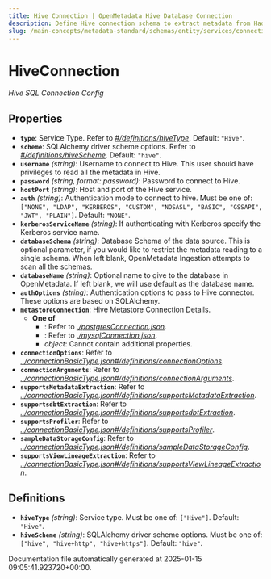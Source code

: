 ```yaml
---
title: Hive Connection | OpenMetadata Hive Database Connection
description: Define Hive connection schema to extract metadata from Hadoop-based data warehouses and Hive metastore.
slug: /main-concepts/metadata-standard/schemas/entity/services/connections/database/hiveconnection
---
```


# HiveConnection

*Hive SQL Connection Config*

## Properties

- **`type`**: Service Type. Refer to *[#/definitions/hiveType](#definitions/hiveType)*. Default: `"Hive"`.
- **`scheme`**: SQLAlchemy driver scheme options. Refer to *[#/definitions/hiveScheme](#definitions/hiveScheme)*. Default: `"hive"`.
- **`username`** *(string)*: Username to connect to Hive. This user should have privileges to read all the metadata in Hive.
- **`password`** *(string, format: password)*: Password to connect to Hive.
- **`hostPort`** *(string)*: Host and port of the Hive service.
- **`auth`** *(string)*: Authentication mode to connect to hive. Must be one of: `["NONE", "LDAP", "KERBEROS", "CUSTOM", "NOSASL", "BASIC", "GSSAPI", "JWT", "PLAIN"]`. Default: `"NONE"`.
- **`kerberosServiceName`** *(string)*: If authenticating with Kerberos specify the Kerberos service name.
- **`databaseSchema`** *(string)*: Database Schema of the data source. This is optional parameter, if you would like to restrict the metadata reading to a single schema. When left blank, OpenMetadata Ingestion attempts to scan all the schemas.
- **`databaseName`** *(string)*: Optional name to give to the database in OpenMetadata. If left blank, we will use default as the database name.
- **`authOptions`** *(string)*: Authentication options to pass to Hive connector. These options are based on SQLAlchemy.
- **`metastoreConnection`**: Hive Metastore Connection Details.
  - **One of**
    - : Refer to *[./postgresConnection.json](#postgresConnection.json)*.
    - : Refer to *[./mysqlConnection.json](#mysqlConnection.json)*.
    - *object*: Cannot contain additional properties.
- **`connectionOptions`**: Refer to *[../connectionBasicType.json#/definitions/connectionOptions](#/connectionBasicType.json#/definitions/connectionOptions)*.
- **`connectionArguments`**: Refer to *[../connectionBasicType.json#/definitions/connectionArguments](#/connectionBasicType.json#/definitions/connectionArguments)*.
- **`supportsMetadataExtraction`**: Refer to *[../connectionBasicType.json#/definitions/supportsMetadataExtraction](#/connectionBasicType.json#/definitions/supportsMetadataExtraction)*.
- **`supportsdbtExtraction`**: Refer to *[../connectionBasicType.json#/definitions/supportsdbtExtraction](#/connectionBasicType.json#/definitions/supportsdbtExtraction)*.
- **`supportsProfiler`**: Refer to *[../connectionBasicType.json#/definitions/supportsProfiler](#/connectionBasicType.json#/definitions/supportsProfiler)*.
- **`sampleDataStorageConfig`**: Refer to *[../connectionBasicType.json#/definitions/sampleDataStorageConfig](#/connectionBasicType.json#/definitions/sampleDataStorageConfig)*.
- **`supportsViewLineageExtraction`**: Refer to *[../connectionBasicType.json#/definitions/supportsViewLineageExtraction](#/connectionBasicType.json#/definitions/supportsViewLineageExtraction)*.
## Definitions

- **`hiveType`** *(string)*: Service type. Must be one of: `["Hive"]`. Default: `"Hive"`.
- **`hiveScheme`** *(string)*: SQLAlchemy driver scheme options. Must be one of: `["hive", "hive+http", "hive+https"]`. Default: `"hive"`.


Documentation file automatically generated at 2025-01-15 09:05:41.923720+00:00.
